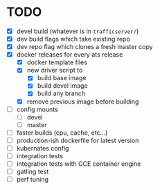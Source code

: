 # TODO

- [x] devel build (whatever is in `trafficserver/`)
- [x] dev build flags which take existing repo
- [x] dev repo flag which clones a fresh master copy
- [x] docker releases for every ats release
  - [x] docker template files
  - [x] new driver script to
    - [x] build base image
    - [x] build devel image
    - [x] build any branch
  - [x] remove previous image before building
- [ ] config mounts
  - [ ] devel
  - [ ] master
- [ ] faster builds (cpu, cache, etc...)
- [ ] production-ish dockerfile for latest version
- [ ] kubernates config
- [ ] integration tests
- [ ] integration tests with GCE container engine
- [ ] gatling test
- [ ] perf tuning
